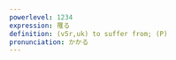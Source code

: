 ```yaml
---
powerlevel: 1234
expression: 罹る
definition: (v5r,uk) to suffer from; (P)
pronunciation: かかる
---
```

